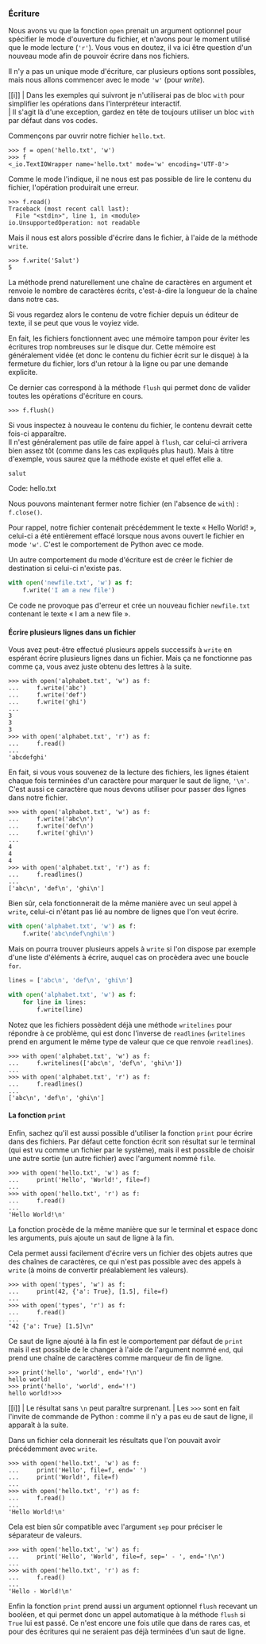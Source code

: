 ### Écriture

Nous avons vu que la fonction `open` prenait un argument optionnel pour spécifier le mode d'ouverture du fichier, et n'avons pour le moment utilisé que le mode lecture (`'r'`).
Vous vous en doutez, il va ici être question d'un nouveau mode afin de pouvoir écrire dans nos fichiers.

Il n'y a pas un unique mode d'écriture, car plusieurs options sont possibles, mais nous allons commencer avec le mode `'w'` (pour *write*).

[[i]]
| Dans les exemples qui suivront je n'utiliserai pas de bloc `with` pour simplifier les opérations dans l'interpréteur interactif.  
| Il s'agit là d'une exception, gardez en tête de toujours utiliser un bloc `with` par défaut dans vos codes.

Commençons par ouvrir notre fichier `hello.txt`.

```pycon
>>> f = open('hello.txt', 'w')
>>> f
<_io.TextIOWrapper name='hello.txt' mode='w' encoding='UTF-8'>
```

Comme le mode l'indique, il ne nous est pas possible de lire le contenu du fichier, l'opération produirait une erreur.

```pycon
>>> f.read()
Traceback (most recent call last):
  File "<stdin>", line 1, in <module>
io.UnsupportedOperation: not readable
```

Mais il nous est alors possible d'écrire dans le fichier, à l'aide de la méthode `write`.

```pycon
>>> f.write('Salut')
5
```

La méthode prend naturellement une chaîne de caractères en argument et renvoie le nombre de caractères écrits, c'est-à-dire la longueur de la chaîne dans notre cas.

Si vous regardez alors le contenu de votre fichier depuis un éditeur de texte, il se peut que vous le voyiez vide.

En fait, les fichiers fonctionnent avec une mémoire tampon pour éviter les écritures trop nombreuses sur le disque dur.
Cette mémoire est généralement vidée (et donc le contenu du fichier écrit sur le disque) à la fermeture du fichier, lors d'un retour à la ligne ou par une demande explicite.

Ce dernier cas correspond à la méthode `flush` qui permet donc de valider toutes les opérations d'écriture en cours.

```pycon
>>> f.flush()
```

Si vous inspectez à nouveau le contenu du fichier, le contenu devrait cette fois-ci apparaître.  
Il n'est généralement pas utile de faire appel à `flush`, car celui-ci arrivera bien assez tôt (comme dans les cas expliqués plus haut).
Mais à titre d'exemple, vous saurez que la méthode existe et quel effet elle a.

```
salut
```
Code: hello.txt

Nous pouvons maintenant fermer notre fichier (en l'absence de `with`) : `f.close()`.

Pour rappel, notre fichier contenait précédemment le texte « Hello World! », celui-ci a été entièrement effacé lorsque nous avons ouvert le fichier en mode `'w'`.
C'est le comportement de Python avec ce mode.

Un autre comportement du mode d'écriture est de créer le fichier de destination si celui-ci n'existe pas.

```python
with open('newfile.txt', 'w') as f:
    f.write('I am a new file')
```

Ce code ne provoque pas d'erreur et crée un nouveau fichier `newfile.txt` contenant le texte « I am a new file ».

#### Écrire plusieurs lignes dans un fichier

Vous avez peut-être effectué plusieurs appels successifs à `write` en espérant écrire plusieurs lignes dans un fichier.
Mais ça ne fonctionne pas comme ça, vous avez juste obtenu des lettres à la suite.

```pycon
>>> with open('alphabet.txt', 'w') as f:
...     f.write('abc')
...     f.write('def')
...     f.write('ghi')
...
3
3
3
>>> with open('alphabet.txt', 'r') as f:
...     f.read()
...
'abcdefghi'
```

En fait, si vous vous souvenez de la lecture des fichiers, les lignes étaient chaque fois terminées d'un caractère pour marquer le saut de ligne, `'\n'`.
C'est aussi ce caractère que nous devons utiliser pour passer des lignes dans notre fichier.

```pycon
>>> with open('alphabet.txt', 'w') as f:
...     f.write('abc\n')
...     f.write('def\n')
...     f.write('ghi\n')
...
4
4
4
>>> with open('alphabet.txt', 'r') as f:
...     f.readlines()
...
['abc\n', 'def\n', 'ghi\n']
```

Bien sûr, cela fonctionnerait de la même manière avec un seul appel à `write`, celui-ci n'étant pas lié au nombre de lignes que l'on veut écrire.

```python
with open('alphabet.txt', 'w') as f:
    f.write('abc\ndef\nghi\n')
```

Mais on pourra trouver plusieurs appels à `write` si l'on dispose par exemple d'une liste d'éléments à écrire, auquel cas on procèdera avec une boucle `for`.

```python
lines = ['abc\n', 'def\n', 'ghi\n']

with open('alphabet.txt', 'w') as f:
    for line in lines:
        f.write(line)
```

Notez que les fichiers possèdent déjà une méthode `writelines` pour répondre à ce problème, qui est donc l'inverse de `readlines` (`writelines` prend en argument le même type de valeur que ce que renvoie `readlines`).

```pycon
>>> with open('alphabet.txt', 'w') as f:
...     f.writelines(['abc\n', 'def\n', 'ghi\n'])
...
>>> with open('alphabet.txt', 'r') as f:
...     f.readlines()
...
['abc\n', 'def\n', 'ghi\n']
```

#### La fonction `print`

Enfin, sachez qu'il est aussi possible d'utiliser la fonction `print` pour écrire dans des fichiers.
Par défaut cette fonction écrit son résultat sur le terminal (qui est vu comme un fichier par le système), mais il est possible de choisir une autre sortie (un autre fichier) avec l'argument nommé `file`.

```pycon
>>> with open('hello.txt', 'w') as f:
...     print('Hello', 'World!', file=f)
...
>>> with open('hello.txt', 'r') as f:
...     f.read()
...
'Hello World!\n'
```

La fonction procède de la même manière que sur le terminal et espace donc les arguments, puis ajoute un saut de ligne à la fin.

Cela permet aussi facilement d'écrire vers un fichier des objets autres que des chaînes de caractères, ce qui n'est pas possible avec des appels à `write` (à moins de convertir préalablement les valeurs).

```pycon
>>> with open('types', 'w') as f:
...     print(42, {'a': True}, [1.5], file=f)
...
>>> with open('types', 'r') as f:
...     f.read()
...
"42 {'a': True} [1.5]\n"
```

Ce saut de ligne ajouté à la fin est le comportement par défaut de `print` mais il est possible de le changer à l'aide de l'argument nommé `end`, qui prend une chaîne de caractères comme marqueur de fin de ligne.

```pycon
>>> print('hello', 'world', end='!\n')
hello world!
>>> print('hello', 'world', end='!')
hello world!>>>
```

[[i]]
| Le résultat sans `\n` peut paraître surprenant.
| Les `>>>` sont en fait l'invite de commande de Python : comme il n'y a pas eu de saut de ligne, il apparaît à la suite.

Dans un fichier cela donnerait les résultats que l'on pouvait avoir précédemment avec `write`.

```pycon
>>> with open('hello.txt', 'w') as f:
...     print('Hello', file=f, end=' ')
...     print('World!', file=f)
...
>>> with open('hello.txt', 'r') as f:
...     f.read()
...
'Hello World!\n'
```

Cela est bien sûr compatible avec l'argument `sep` pour préciser le séparateur de valeurs.

```pycon
>>> with open('hello.txt', 'w') as f:
...     print('Hello', 'World', file=f, sep=' - ', end='!\n')
...
>>> with open('hello.txt', 'r') as f:
...     f.read()
...
'Hello - World!\n'
```

Enfin la fonction `print` prend aussi un argument optionnel `flush` recevant un booléen, et qui permet donc un appel automatique à la méthode `flush` si `True` lui est passé.
Ce n'est encore une fois utile que dans de rares cas, et pour des écritures qui ne seraient pas déjà terminées d'un saut de ligne.
